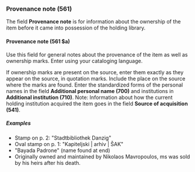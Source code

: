 ### Provenance note (561)

The field **Provenance note** is for information about the ownership of the item before it came into possession of the holding library.

#### Provenance note (561 $a)

Use this field for general notes about the provenance of the item as well as ownership marks. Enter using your cataloging language.

If ownership marks are present on the source, enter them exactly as they appear on the source, in quotation marks. Include the place on the source where the marks are found. Enter the standardized forms of the personal names in the field **Additional personal name (700)** and institutions in **Additional institution (710)**. Note: Information about how the current holding institution acquired the item goes in the field **Source of acquisition (541)**.

##### Examples

- Stamp on p. 2: "Stadtbibliothek Danzig"
- Oval stamp on p. 1: "Kapiteljski \| arhiv \| ŠAK"
- "Bayada Padrone" (name found at end)
- Originally owned and maintained by Nikolaos Mavropoulos, ms was sold by his heirs after his death.
